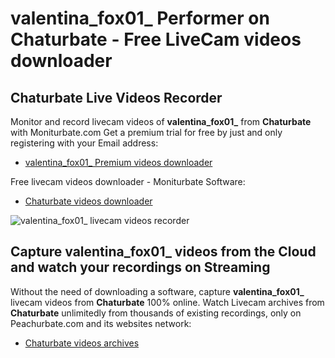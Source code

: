 # valentina_fox01_ Performer on Chaturbate - Free LiveCam videos downloader

## Chaturbate Live Videos Recorder

Monitor and record livecam videos of **valentina_fox01_** from **Chaturbate** with Moniturbate.com
Get a premium trial for free by just and only registering with your Email address:
* [valentina_fox01_ Premium videos downloader](https://moniturbate.com/request-demo-licence-key.html)

Free livecam videos downloader - Moniturbate Software:
* [Chaturbate videos downloader](https://moniturbate.com/moniturbate-download-software.html)

![valentina_fox01_ livecam videos recorder](https://peachurnet.com/templates/moniturbate-software.png)


## Capture valentina_fox01_ videos from the Cloud and watch your recordings on Streaming

Without the need of downloading a software, capture **valentina_fox01_** livecam videos from **Chaturbate** 100% online.
Watch Livecam archives from **Chaturbate** unlimitedly from thousands of existing recordings, only on Peachurbate.com and its websites network:
* [Chaturbate videos archives](https://peachurnet.com/)